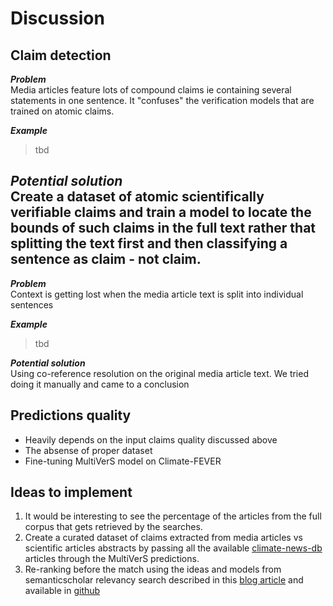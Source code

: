 # Discussion

## Claim detection
**_Problem_**  
Media articles feature lots of compound claims ie containing several
statements in one sentence. 
It "confuses" the verification models that are trained on atomic claims.

**_Example_**
> tbd
> 

**_Potential solution_**  
Create a dataset of atomic scientifically verifiable claims 
and train a model to locate the bounds of such claims in the full text
rather that splitting the text first and then classifying a sentence as 
claim - not claim.
---
**_Problem_**  
Context is getting lost when the media article text is split into individual 
sentences

**_Example_**
> tbd
>

**_Potential solution_**  
Using co-reference resolution on the original media article text.
We tried doing it manually and came to a conclusion

## Predictions quality
- Heavily depends on the input claims quality discussed above
- The absense of proper dataset
- Fine-tuning MultiVerS model on Climate-FEVER

## Ideas to implement

1. It would be interesting to see the percentage of the articles from 
the full corpus that gets retrieved by the searches.
2. Create a curated dataset of claims extracted from media articles vs 
scientific articles abstracts by passing all the available 
[climate-news-db](https://www.climate-news-db.com/)  articles through the MultiVerS predictions.
3. Re-ranking before the match using the ideas and models 
from semanticscholar relevancy search described in this 
[blog article](https://blog.allenai.org/building-a-better-search-engine-for-semantic-scholar-ea23a0b661e7) 
and available in [github](https://github.com/allenai/s2search)